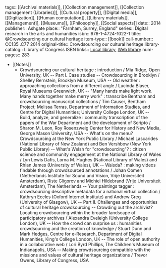 tags:: [[Archival materials]], [[Collection management]], [[Collection management (Libraries)]], [[Cultural property]], [[Digital media]], [[Digitization]], [[Human computation]], [[Library materials]], [[Management]], [[Museums]], [[Philosophy]], [[Social aspects]]
date:: 2014
publisher:: Ashgate
place:: "Farnham, Surrey, England"
series:: Digital research in the arts and humanities
isbn:: 978-1-4724-1022-1
title:: @Crowdsourcing our cultural heritage
item-type:: [[book]]
call-number:: CC135 .C77 2014
original-title:: Crowdsourcing our cultural heritage
library-catalog:: Library of Congress ISBN
links:: [Local library](zotero://select/groups/2386895/items/Y5APF74Z), [Web library](https://www.zotero.org/groups/2386895/items/Y5APF74Z)
num-pages:: 283

- [[Notes]]
	- Crowdsourcing our cultural heritage : introduction / Mia Ridge, Open University, UK -- Part I. Case studies -- Crowdsourcing in Brooklyn / Shelley Bernstein, Brooklyn Museum, USA -- Old weather : approaching collections from a different angle / Lucinda Blaser, Royal Museums Greenwich, UK -- "Many hands make light work. Many hands together make merry work" : transcribe Bentham and crowdsourcing manuscript collections / Tim Causer, Bentham Project; Melissa Terras, Department of Information Studies, and Centre for Digital Humanities; University College London, UK -- Build, analyze, and generalize : community transcription of the papers of the War Department and the development of Scripto / Sharon M. Leon, Roy Rosenzweig Center for History and New Media, George Mason University, USA -- What's on the menu? Crowdsourcing at the New York Public Library / Michael Lascarides (National Library of New Zealand) and Ben Vershbow (New York Public Library) -- What's Welsh for "crowdsourcing"? : citizen science and community engagement at the National Library of Wales / Lyn Lewis Dafis, Lorna M. Hughes (National Library of Wales) and Rhian James (University of Wales), UK -- Waisda? : making videos findable through crowdsourced annotations / Johan Oomen (Netherlands Institute for Sound and Vision, Vrije Universiteit Amsterdam), Riste Gligorov and Michiel Hildebrand (Vrije Universiteit Amsterdam), The Netherlands -- Your paintings tagger : crowdsourcing descriptive metadata for a national virtual collection / Kathryn Eccles (Oxford Internet Institute) and Andrew Greg (University of Glasgow), UK -- Part II. Challenges and opportunities of cultural heritage crowdsourcing -- Crowding out the archivist? Locating crowdsourcing within the broader landscape of participatory archives / Alexandra Eveleigh (University College London), UK -- How the crowd can surprise us : humanities crowdsourcing and the creation of knowledge / Stuart Dunn and Mark Hedges, Centre for e-Research, Department of Digital Humanities, King's College London, UK -- The role of open authority in a collaborative web / Lori Byrd Phillips, The Children's Museum of Indianapolis, USA -- Making crowdsourcing compatible with the missions and values of cultural heritage organizations / Trevor Owens, Library of Congress, USA